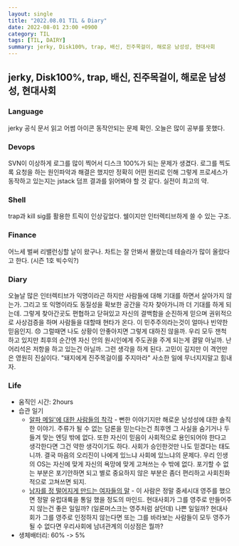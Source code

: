 ```yaml
---
layout: single
title: "2022.08.01 TIL & Diary"
date: 2022-08-01 23:00 +0900
category: TIL
tags: [TIL, DAIRY]
summary: jerky, Disk100%, trap, 배신, 진주목걸이, 해로운 남성성, 현대사회
---
```

## jerky, Disk100%, trap, 배신, 진주목걸이, 해로운 남성성, 현대사회
### Language
jerky 공식 문서 읽고 어썸 아이콘 동작안되는 문제 확인. 오늘은 많이 공부를 못했다.
### Devops
SVN이 이상하게 로그를 많이 찍어서 디스크 100%가 되는 문제가 생겼다. 로그를 찍도록 요청을 하는 원인파악과 해결은 했지만 정확히 어떤 원리로 인해 그렇게 프로세스가 동작하고 있는지는 jstack 덤프 결과를 읽어봐야 할 것 같다. 실전이 최고의 약.
### Shell
trap과 kill sig를 활용한 트릭이 인상깊었다. 쉘이지만 인터렉티브하게 쓸 수 있는 구조.
### Finance
어느세 벌써 리밸런싱할 날이 왔구나. 차트는 잘 안봐서 몰랐는데 테슬라가 많이 올랐다고 한다. (시즌 1호 빅수익?)
### Diary
오늘날 많은 인터렉티브가 익명이라곤 하지만 사람들에 대해 기대를 하면서 살아가지 않는가. 그리고 또 익명이라도 동질성을 확보한 공간을 각자 찾아가니까 더 기대를 하게 되는데. 그렇게 찾아간곳도 편협하고 닫혀있고 자신의 결백함을 순진하게 믿으며 권위적으로 사상검증을 하며 사람들을 대할때 현타가 온다. 이 민주주의라는것이 얼마나 빈약한 믿음인지. 😞 그럴때면 나도 상황이 안좋아지면 그렇게 대하진 않을까. 우리 모두 잰척 하고 있지만 최후의 순간엔 자신 안의 원시인에게 주도권을 주게 되는게 결말 아닐까. 난 어리석은 저항을 하고 있는건 아닐까. 그런 생각을 하게 된다. 고민이 깊지만 이 격언만은 영원히 진실이다. "돼지에게 진주목걸이를 주지마라" 사소한 일에 무너지지말고 힘내자.
### Life
- 움직인 시간: 2hours
- 습관 일기
  - [알파 메일'에 대한 사람들의 착각](https://www.youtube.com/watch?v=-ZJUCVYSGFo) - 뻔한 이야기지만 해로운 남성성에 대한 솔직한 이야기. 주류가 될 수 없는 담론을 믿는다는건 최후엔 그 사실을 숨기거나 두들겨 맞는 엔딩 밖에 없다. 또한 자신이 믿음이 사회적으로 용인되어야 한다고 생각한다면 그건 약한 생각이기도 하다. 사회가 승인한것만 나도 믿겠다는 태도니까. 결국 마음의 오리진이 나에게 있느냐 사회에 있느냐의 문제다. 우리 인생의 OS는 자신에 맞게 자신의 욕망에 맞게 고쳐쓰는 수 밖에 없다. 포기할 수 없는 부분은 포기안하면 되고 별로 중요하지 않은 부분은 좀더 편리하고 사회친화적으로 고쳐쓰면 되지.
  - [남자를 정 떨어지게 만드는 여자들의 말](https://www.youtube.com/watch?v=nzNVGRxjdiw) - 이 사람은 정말 중세시대 영주를 했으면 정말 유럽대륙을 통일 했을 정도의 마인드. 현대사회가 그를 영주로 만들어주지 않는건 좋은 일일까? (일론머스크는 영주처럼 살던데) 나쁜 일일까? 현대사회가 그를 영주로 인정하지 않는다면 또는 그를 바라보는 사람들이 모두 영주가 될 수 없다면 우리사회에 남녀관계의 이상점은 뭘까?
- 생체배터리: 60% -> 5%